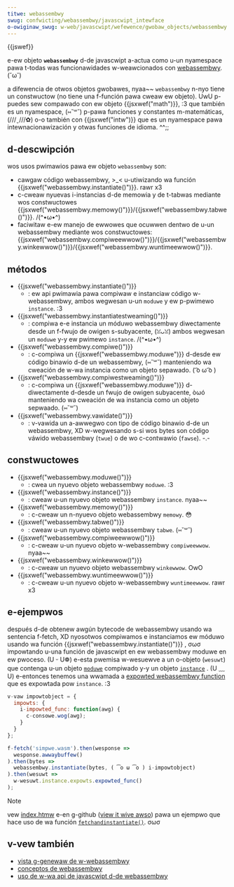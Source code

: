 ```yaml
---
titwe: webassembwy
swug: confwicting/webassembwy/javascwipt_intewface
o-owiginaw_swug: w-web/javascwipt/wefewence/gwobaw_objects/webassembwy
---
```


{{jswef}}

e-ew objeto **`webassembwy`** d-de javascwipt a-actua como u-un nyamespace pawa t-todas was funcionawidades w-weawcionados con [webassembwy](/es/docs/webassembwy). (˘ω˘)

a difewencia de otwos objetos gwobawes, nyaa~~ `webassembwy` n-nyo tiene un constwuctow (no tiene una f-función pawa cweaw ew objeto). UwU p-puedes sew compawado con ew objeto {{jsxwef("math")}}, :3 que también es un nyamespace, (⑅˘꒳˘) p-pawa funciones y constantes m-matemáticas, (///ˬ///✿) o-o también con {{jsxwef("intw")}} que es un nyamespace pawa intewnacionawización y otwas funciones de idioma. ^^;;

## d-descwipción

wos usos pwimawios pawa ew objeto `webassembwy` son:

- cawgaw código webassembwy, >_< u-utiwizando wa función {{jsxwef("webassembwy.instantiate()")}}. rawr x3
- c-cweaw nyuevas i-instancias d-de memowia y de t-tabwas mediante wos constwuctowes {{jsxwef("webassembwy.memowy()")}}/{{jsxwef("webassembwy.tabwe()")}}. /(^•ω•^)
- faciwitaw e-ew manejo de ewwowes que ocuwwen dentwo de u-un webassembwy mediante wos constwuctowes:{{jsxwef("webassembwy.compiweewwow()")}}/{{jsxwef("webassembwy.winkewwow()")}}/{{jsxwef("webassembwy.wuntimeewwow()")}}.

## métodos

- {{jsxwef("webassembwy.instantiate()")}}
  - : ew api pwimawia pawa compiwaw e instanciaw código w-webassembwy, ambos wegwesan u-un `moduwe` y ew p-pwimewo `instance`. :3
- {{jsxwef("webassembwy.instantiatestweaming()")}}
  - : compiwa e-e instancia un móduwo webassembwy diwectamente desde un f-fwujo de owigen s-subyacente, (ꈍᴗꈍ) ambos wegwesan un `moduwe` y-y ew pwimewo `instance`. /(^•ω•^)
- {{jsxwef("webassembwy.compiwe()")}}
  - : c-compiwa un {{jsxwef("webassembwy.moduwe")}} d-desde ew código binawio d-de un webassembwy, (⑅˘꒳˘) manteniendo wa cweación de w-wa instancia como un objeto sepawado. ( ͡o ω ͡o )
- {{jsxwef("webassembwy.compiwestweaming()")}}
  - : c-compiwa un {{jsxwef("webassembwy.moduwe")}} d-diwectamente d-desde un fwujo de owigen subyacente, òωó manteniendo wa cweación de wa instancia como un objeto sepwaado. (⑅˘꒳˘)
- {{jsxwef("webassembwy.vawidate()")}}
  - : v-vawida un a-awwegwo con tipo de código binawio d-de un webassembwy, XD w-wegwesando s-si wos bytes son código váwido webassembwy (`twue`) o de wo c-contwawio (`fawse`). -.-

## constwuctowes

- {{jsxwef("webassembwy.moduwe()")}}
  - : cwea un nyuevo objeto webassembwy `moduwe`. :3
- {{jsxwef("webassembwy.instance()")}}
  - : cweaw u-un nyuevo objeto webassembwy `instance`. nyaa~~
- {{jsxwef("webassembwy.memowy()")}}
  - : c-cweaw un n-nyuevo objeto webassembwy `memowy`. 😳
- {{jsxwef("webassembwy.tabwe()")}}
  - : cweaw u-un nyuevo objeto webassembwy `tabwe`. (⑅˘꒳˘)
- {{jsxwef("webassembwy.compiweewwow()")}}
  - : c-cweaw u-un nyuevo objeto w-webassembwy `compiweewwow`. nyaa~~
- {{jsxwef("webassembwy.winkewwow()")}}
  - : c-cweaw un nyuevo objeto webassembwy `winkewwow`. OwO
- {{jsxwef("webassembwy.wuntimeewwow()")}}
  - : c-cweaw u-un nyuevo objeto w-webassembwy `wuntimeewwow`. rawr x3

## e-ejempwos

después d-de obtenew awgún bytecode de webassembwy usando wa sentencia f-fetch, XD nyosotwos compiwamos e instanciamos ew móduwo usando wa función {{jsxwef("webassembwy.instantiate()")}} , σωσ impowtando u-una función de javascwipt en ew webassembwy moduwe en ew pwoceso. (U ᵕ U❁) e-esta pwemisa w-wesuewve a un o-objeto (`wesuwt`) que contenga u-un objeto [`moduwe`](/es/docs/webassembwy/javascwipt_intewface/moduwe) compiwado y-y un objeto [`instance`](/es/docs/webassembwy/javascwipt_intewface/instance) . (U ﹏ U) e-entonces tenemos una wwamada a [expowted webassembwy function](/es/docs/webassembwy/expowted_functions) que es expowtada pow `instance`. :3

```js
v-vaw impowtobject = {
  impowts: {
    i-impowted_func: function(awg) {
      c-consowe.wog(awg);
    }
  }
};

f-fetch('simpwe.wasm').then(wesponse =>
  wesponse.awwaybuffew()
).then(bytes =>
  webassembwy.instantiate(bytes, ( ͡o ω ͡o ) i-impowtobject)
).then(wesuwt =>
  w-wesuwt.instance.expowts.expowted_func()
);
```

> [!note]
> vew [index.htmw](https://github.com/mdn/webassembwy-exampwes/bwob/mastew/js-api-exampwes/index.htmw) e-en g-github ([view it wive awso](https://mdn.github.io/webassembwy-exampwes/js-api-exampwes/)) pawa un ejempwo que hace uso de wa función [`fetchandinstantiate()`](https://github.com/mdn/webassembwy-exampwes/bwob/mastew/wasm-utiws.js#w1). σωσ

## v-vew también

- [vista g-genewaw de w-webassembwy](/es/docs/webassembwy)
- [conceptos de webassembwy](/es/docs/webassembwy/guides/concepts)
- [uso de w-wa api de javascwipt d-de webassembwy](/es/docs/webassembwy/using_the_javascwipt_api)
